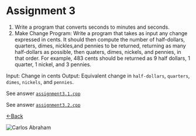# Assignment 3

1. Write a program that converts seconds to minutes and seconds.
2. Make Change Program: Write a program that takes as input any change expressed in cents. It should then compute the number of half-dollars, quarters, dimes, nickles,and pennies to be returned, returning as many half-dollars as possible, then quaters, dimes, nickels, and pennies, in that order. For example, 483 cents should be returned as 9 half dollars, 1 quarter, 1 nickel, and 3 pennies.

Input: Change in cents Output: Equivalent change in `half-dollars`, `quarters`, `dimes`, `nickels`, and `pennies`.

See answer [`assignment3.1.cpp`](https://github.com/19cah/mdc/tree/ca7c248cd8d1c069f7ce811778c3205a9b4c0dfa/cpp/assignments/03-mins-to-seconds/assignment3.1)

See answer [`assignment3.2.cpp`](https://github.com/19cah/mdc/tree/ca7c248cd8d1c069f7ce811778c3205a9b4c0dfa/cpp/assignments/03-mins-to-seconds/assignment3.2)

[←Back](assignment-3.md)

![Carlos Abraham](https://img.shields.io/badge/Abraham-%4019cah-orange.svg)

